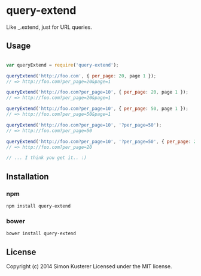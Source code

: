 # query-extend

Like _.extend, just for URL queries.

## Usage

```javascript

var queryExtend = require('query-extend');

queryExtend('http://foo.com', { per_page: 20, page 1 });
// => http://foo.com?per_page=20&page=1

queryExtend('http://foo.com?per_page=10', { per_page: 20, page 1 });
// => http://foo.com?per_page=20&page=1

queryExtend('http://foo.com?per_page=10', { per_page: 50, page 1 });
// => http://foo.com?per_page=50&page=1

queryExtend('http://foo.com?per_page=10', '?per_page=50');
// => http://foo.com?per_page=50

queryExtend('http://foo.com?per_page=10', '?per_page=50', { per_page: 20 });
// => http://foo.com?per_page=20

// ... I think you get it.. :)

```

## Installation

### npm

```npm install query-extend```

### bower

```bower install query-extend```


## License
Copyright (c) 2014 Simon Kusterer
Licensed under the MIT license.
